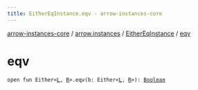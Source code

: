 ```yaml
---
title: EitherEqInstance.eqv - arrow-instances-core
---
```


[arrow-instances-core](../../index.html) / [arrow.instances](../index.html) / [EitherEqInstance](index.html) / [eqv](./eqv.html)

# eqv

`open fun Either<`[`L`](index.html#L)`, `[`R`](index.html#R)`>.eqv(b: Either<`[`L`](index.html#L)`, `[`R`](index.html#R)`>): `[`Boolean`](https://kotlinlang.org/api/latest/jvm/stdlib/kotlin/-boolean/index.html)